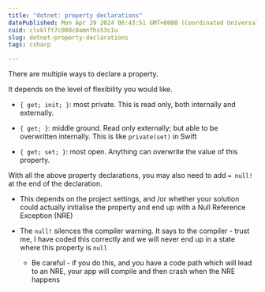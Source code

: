 ```yaml
---
title: "dotnet: property declarations"
datePublished: Mon Apr 29 2024 06:43:51 GMT+0000 (Coordinated Universal Time)
cuid: clvklft7c000c0amnfhs53c1u
slug: dotnet-property-declarations
tags: csharp

---
```


There are multiple ways to declare a property.

It depends on the level of flexibility you would like.

* `{ get; init; }`: most private. This is read only, both internally and externally.
    
* `{ get; }`: middle ground. Read only externally; but able to be overwritten internally. This is like `private(set)` in Swift
    
* `{ get; set; }`: most open. Anything can overwrite the value of this property.
    

With all the above property declarations, you may also need to add `= null!` at the end of the declaration.

* This depends on the project settings, and /or whether your solution could actually initialise the property and end up with a Null Reference Exception (NRE)
    
* The `null!` silences the compiler warning. It says to the compiler - trust me, I have coded this correctly and we will never end up in a state where this property is `null`
    
    * Be careful - if you do this, and you have a code path which will lead to an NRE, your app will compile and then crash when the NRE happens